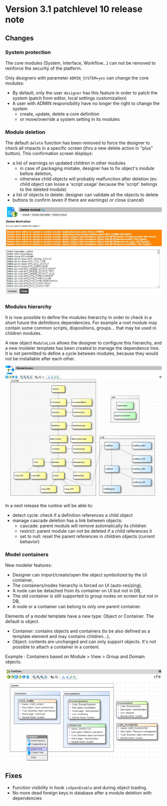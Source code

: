 Version 3.1 patchlevel 10 release note
======================================

Changes
-------

<div id='protection'/>

### System protection

The core modules (System, Interface, Workflow...) can not be removed to reinforce the security of the platform.

Only designers with parameter `ADMIN_SYSTEM=yes` can change the core modules:
- By default, only the user `designer` has this feature in order to patch the system (patch from editor, local settings customization)
- A user with ADMIN responsibility have no longer the right to change the system
	- create, update, delete a core definition
	- or move/override a system setting in its modules

<div id='deletion'/>

### Module deletion

The default `delete` function has been removed to force the designer to check all impacts in a specific screen (thru a new delete action in "plus" button).
This confirmation screen displays:
- a list of warnings on updated children in other modules
	- in case of packaging mistake, designer has to fix object's module before deletion,
	- otherwise child objects will probably malfunction after deletion (ex: child object can loose a 'script usage' because the 'script' belongs to the deleted module)
- a list of objects to delete: designer can validate all the objects to delete
- buttons to confirm (even if there are warnings) or close (cancel)
 
![](mdldel.jpg)

<div id='hierarchy'/>

### Modules hierarchy

It is now possible to define the modules hierarchy in order to check in a short future the definitions dependencies.
For example a root module may contain some common scripts, dispositions, groups... that may be used in children modules.

A new object `ModuleLink` allows the designer to configure this hierarchy, and a new modeler template has been created to manage the dependence tree.
It is not permitted to define a cycle between modules, because they would not be installable after each other.

![](mdllink.jpg)

In a next release the runtine will be able to:
- detect cycle: check if a definition references a child object
- manage cascade deletion has a link between objects: 
	- cascade: parent module will remove automatically its children
	- restrict: parent module can not be deleted if a child references it
	- set to null: reset the parent references in children objects (current behavior)

<div id='containers'/>

### Model containers

New modeler features:
- Designer can import/create/open the object symbolized by the UI container,
- The containers/nodes hierarchy is forced on UI (auto-resizing),
- A node can be detached from its container on UI but not in DB,
- The old container is still supported to group nodes on screen but not in DB,
- A node or a container can belong to only one parent container.

Elements of a model template have a new type: Object or Container. The default is object.
- Container: contains objects and containers (to be also defined as a template element and may contains children...),
- Object: contents are unchanged and can only support objects. It's not possible to attach a container in a content.

Example : Containers based on Module > View > Group and Domain objects.

![](container.jpg)

<div id='fixes'/>

Fixes
-----

- Function visibility in hook `isOpenEnable` and during object loading.
- No more dead foreign keys in database after a module deletion with dependencies

